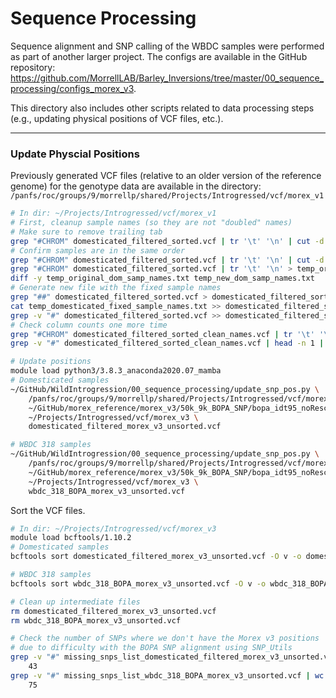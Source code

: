 # Sequence Processing

Sequence alignment and SNP calling of the WBDC samples were performed as part of another larger project. The configs are available in the GitHub repository: https://github.com/MorrellLAB/Barley_Inversions/tree/master/00_sequence_processing/configs_morex_v3.

This directory also includes other scripts related to data processing steps (e.g., updating physical positions of VCF files, etc.).

---

### Update Physcial Positions

Previously generated VCF files (relative to an older version of the reference genome) for the genotype data are available in the directory: `/panfs/roc/groups/9/morrellp/shared/Projects/Introgressed/vcf/morex_v1`

```bash
# In dir: ~/Projects/Introgressed/vcf/morex_v1
# First, cleanup sample names (so they are not "doubled" names)
# Make sure to remove trailing tab
grep "#CHROM" domesticated_filtered_sorted.vcf | tr '\t' '\n' | cut -d'_' -f 1 | tr '\n' '\t' | sed -e '$a\' | sed 's/[\t]*$//' > temp_domesticated_fixed_sample_names.txt
# Confirm samples are in the same order
grep "#CHROM" domesticated_filtered_sorted.vcf | tr '\t' '\n' | cut -d'_' -f 1 > temp_new_dom_samp_names.txt
grep "#CHROM" domesticated_filtered_sorted.vcf | tr '\t' '\n' > temp_original_dom_samp_names.txt
diff -y temp_original_dom_samp_names.txt temp_new_dom_samp_names.txt
# Generate new file with the fixed sample names
grep "##" domesticated_filtered_sorted.vcf > domesticated_filtered_sorted_clean_names.vcf
cat temp_domesticated_fixed_sample_names.txt >> domesticated_filtered_sorted_clean_names.vcf
grep -v "#" domesticated_filtered_sorted.vcf >> domesticated_filtered_sorted_clean_names.vcf
# Check column counts one more time
grep "#CHROM" domesticated_filtered_sorted_clean_names.vcf | tr '\t' '\n' | wc -l
grep -v "#" domesticated_filtered_sorted_clean_names.vcf | head -n 1 | tr '\t' '\n' | wc -l

# Update positions
module load python3/3.8.3_anaconda2020.07_mamba
# Domesticated samples
~/GitHub/WildIntrogression/00_sequence_processing/update_snp_pos.py \
    /panfs/roc/groups/9/morrellp/shared/Projects/Introgressed/vcf/morex_v1/domesticated_filtered_sorted_clean_names.vcf \
    ~/GitHub/morex_reference/morex_v3/50k_9k_BOPA_SNP/bopa_idt95_noRescuedSNPs.vcf \
    ~/Projects/Introgressed/vcf/morex_v3 \
    domesticated_filtered_morex_v3_unsorted.vcf

# WBDC 318 samples
~/GitHub/WildIntrogression/00_sequence_processing/update_snp_pos.py \
    /panfs/roc/groups/9/morrellp/shared/Projects/Introgressed/vcf/morex_v1/hetero_missing_318WBDC__forced_flipped_forced_ref_flipped_test_BOPA.recode.vcf \
    ~/GitHub/morex_reference/morex_v3/50k_9k_BOPA_SNP/bopa_idt95_noRescuedSNPs.vcf \
    ~/Projects/Introgressed/vcf/morex_v3 \
    wbdc_318_BOPA_morex_v3_unsorted.vcf
```

Sort the VCF files.

```bash
# In dir: ~/Projects/Introgressed/vcf/morex_v3
module load bcftools/1.10.2
# Domesticated samples
bcftools sort domesticated_filtered_morex_v3_unsorted.vcf -O v -o domesticated_filtered_morex_v3.vcf

# WBDC 318 samples
bcftools sort wbdc_318_BOPA_morex_v3_unsorted.vcf -O v -o wbdc_318_BOPA_morex_v3.vcf

# Clean up intermediate files
rm domesticated_filtered_morex_v3_unsorted.vcf
rm wbdc_318_BOPA_morex_v3_unsorted.vcf

# Check the number of SNPs where we don't have the Morex v3 positions
# due to difficulty with the BOPA SNP alignment using SNP_Utils
grep -v "#" missing_snps_list_domesticated_filtered_morex_v3_unsorted.vcf | wc -l
    43
grep -v "#" missing_snps_list_wbdc_318_BOPA_morex_v3_unsorted.vcf | wc -l
    75
```
